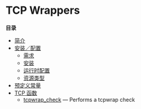 TCP Wrappers
============

**目录**

-   [简介](/intro/tcpwrap.html)
-   [安装／配置](/tcpwrap/setup.html)
    -   [需求](/tcpwrap/setup.html#需求)
    -   [安装](/tcpwrap/setup.html#安装)
    -   [运行时配置](/tcpwrap/setup.html#运行时配置)
    -   [资源类型](/tcpwrap/setup.html#资源类型)
-   [预定义常量](/tcpwrap/constants.html)
-   [TCP 函数](/ref/tcpwrap.html)
    -   [tcpwrap\_check](/ref/tcpwrap.html#tcpwrap_check) — Performs a
        tcpwrap check
